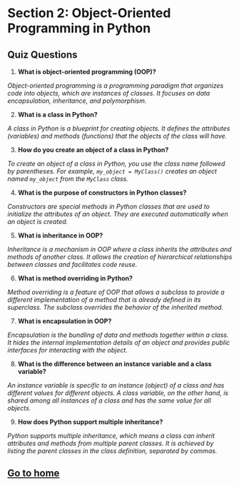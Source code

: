 # Section 2: Object-Oriented Programming in Python

## Quiz Questions
1.  **What is object-oriented programming (OOP)?**

*Object-oriented programming is a programming paradigm that organizes code into objects, which are instances of classes. It focuses on data encapsulation, inheritance, and polymorphism.*
    
2. **What is a class in Python?**

*A class in Python is a blueprint for creating objects. It defines the attributes (variables) and methods (functions) that the objects of the class will have.*
    
3.  **How do you create an object of a class in Python?**
    
*To create an object of a class in Python, you use the class name followed by parentheses. For example, `my_object = MyClass()` creates an object named `my_object` from the `MyClass` class.*
    
4.  **What is the purpose of constructors in Python classes?**
    
*Constructors are special methods in Python classes that are used to initialize the attributes of an object. They are executed automatically when an object is created.*
    
5.  **What is inheritance in OOP?**
    
*Inheritance is a mechanism in OOP where a class inherits the attributes and methods of another class. It allows the creation of hierarchical relationships between classes and facilitates code reuse.*
    
6.  **What is method overriding in Python?**
    
*Method overriding is a feature of OOP that allows a subclass to provide a different implementation of a method that is already defined in its superclass. The subclass overrides the behavior of the inherited method.*
    
7.  **What is encapsulation in OOP?**
    
*Encapsulation is the bundling of data and methods together within a class. It hides the internal implementation details of an object and provides public interfaces for interacting with the object.*
    
8.  **What is the difference between an instance variable and a class variable?**
    
*An instance variable is specific to an instance (object) of a class and has different values for different objects. A class variable, on the other hand, is shared among all instances of a class and has the same value for all objects.*
    
    
9.  **How does Python support multiple inheritance?**
    
*Python supports multiple inheritance, which means a class can inherit attributes and methods from multiple parent classes. It is achieved by listing the parent classes in the class definition, separated by commas.*
    
## [Go to home](../README.md)
